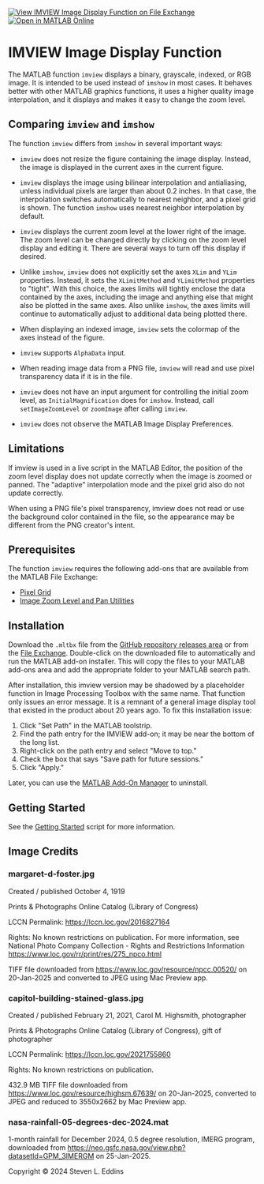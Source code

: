 [![View IMVIEW Image Display Function on File Exchange](https://www.mathworks.com/matlabcentral/images/matlab-file-exchange.svg)](https://www.mathworks.com/matlabcentral/fileexchange/177319-imview-image-display-function) [![Open in MATLAB Online](https://www.mathworks.com/images/responsive/global/open-in-matlab-online.svg)](https://matlab.mathworks.com/open/github/v1?repo=eddins/imview&file=toolbox/gettingStarted.mlx)

# IMVIEW Image Display Function

The MATLAB function `imview` displays a binary, grayscale, indexed, or RGB image. It is intended to be used instead of `imshow` in most cases. It behaves better with other MATLAB graphics functions, it uses a higher quality image interpolation, and it displays and makes it easy to change the zoom level.

## Comparing `imview` and `imshow`

The function `imview` differs from `imshow` in several important ways:

- `imview` does not resize the figure containing the image display.
Instead, the image is displayed in the current axes in the current
figure.

- `imview` displays the image using bilinear interpolation and
antialiasing, unless individual pixels are larger than about 0.2
inches. In that case, the interpolation switches automatically to
nearest neighbor, and a pixel grid is shown. The function `imshow` uses
nearest neighbor interpolation by default.

- `imview` displays the current zoom level at the lower
right of the image. The zoom level can be changed directly by clicking
on the zoom level display and editing it. There are several ways to turn off this display
if desired.

- Unlike `imshow`, `imview` does not explicitly set the axes `XLim` and `YLim`
properties. Instead, it sets the `XLimitMethod` and `YLimitMethod`
properties to "tight". With this choice, the axes limits will tightly
enclose the data contained by the axes, including the image and
anything else that might also be plotted in the same axes. Also unlike
`imshow`, the axes limits will continue to automatically adjust to
additional data being plotted there.

- When displaying an indexed image, `imview` sets the colormap of the
axes instead of the figure.

- `imview` supports `AlphaData` input.

- When reading image data from a PNG file, `imview` will read and use
pixel transparency data if it is in the file.

- `imview` does not have an input argument for controlling the initial
zoom level, as `InitialMagnification` does for `imshow`. Instead, call
`setImageZoomLevel` or `zoomImage` after calling `imview`.

- `imview` does not observe the MATLAB Image Display Preferences.

## Limitations
  
If imview is used in a live script in the MATLAB Editor, the position
of the zoom level display does not update correctly when the image is
zoomed or panned. The "adaptive" interpolation mode and the pixel grid
also do not update correctly.

When using a PNG file's pixel transparency, imview does not read or use
the background color contained in the file, so the appearance may be
different from the PNG creator's intent.
 
## Prerequisites
 
The function `imview` requires the following add-ons that are available from the MATLAB File Exchange:
 
- [Pixel Grid](https://www.mathworks.com/matlabcentral/fileexchange/71622-pixel-grid) 
- [Image Zoom Level and Pan Utilities](https://www.mathworks.com/matlabcentral/fileexchange/167316-image-zoom-level-and-pan-utilities)

## Installation

Download the `.mltbx` file from the [GitHub repository releases area](https://github.com/eddins/imview/releases/) or from the [File Exchange](https://www.mathworks.com/matlabcentral/fileexchange/placeholder). Double-click on the downloaded file to automatically and run the MATLAB add-on installer. This will copy the files to your MATLAB add-ons area and add the appropriate folder to your MATLAB search path.

After installation, this imview version may be shadowed by a placeholder function in Image Processing Toolbox with the same name. That function only issues an error message. It is a remnant of a general image display tool that existed in the product about 20 years ago. To fix this installation issue:

1. Click "Set Path" in the MATLAB toolstrip. 
1. Find the path entry for the IMVIEW add-on; it may be near the bottom of the long list. 
1. Right-click on the path entry and select "Move to top." 
1. Check the box that says "Save path for future sessions."
1. Click "Apply."

Later, you can use the [MATLAB Add-On Manager](https://www.mathworks.com/help/matlab/matlab_env/get-add-ons.html) to uninstall.

## Getting Started

See the [Getting Started](https://viewer.mathworks.com/?viewer=live_code&url=https%3A%2F%2Fwww.mathworks.com%2Fmatlabcentral%2Fmlc-downloads%2Fdownloads%2Fb2565ebf-4819-4e5a-8c49-f6a32f92a051%2F1733961676%2Ffiles%2FgettingStarted.mlx&embed=web) script for more information.

## Image Credits

### margaret-d-foster.jpg

Created / published October 4, 1919

Prints & Photographs Online Catalog (Library of Congress)

LCCN Permalink: https://lccn.loc.gov/2016827164

Rights: No known restrictions on publication. For more information, see National Photo Company Collection - Rights and Restrictions Information https://www.loc.gov/rr/print/res/275_npco.html

TIFF file downloaded from https://www.loc.gov/resource/npcc.00520/ on 20-Jan-2025 and converted to JPEG using Mac Preview app.

### capitol-building-stained-glass.jpg

Created / published February 21, 2021, Carol M. Highsmith, photographer

Prints & Photographs Online Catalog (Library of Congress), gift of photographer

LCCN Permalink: https://lccn.loc.gov/2021755860

Rights: No known restrictions on publication.

432.9 MB TIFF file downloaded from https://www.loc.gov/resource/highsm.67639/ on 20-Jan-2025, converted to JPEG and reduced to 3550x2662 by Mac Preview app.

### nasa-rainfall-05-degrees-dec-2024.mat

1-month rainfall for December 2024, 0.5 degree resolution, IMERG program, downloaded from https://neo.gsfc.nasa.gov/view.php?datasetId=GPM_3IMERGM on 25-Jan-2025.

Copyright &copy; 2024 Steven L. Eddins